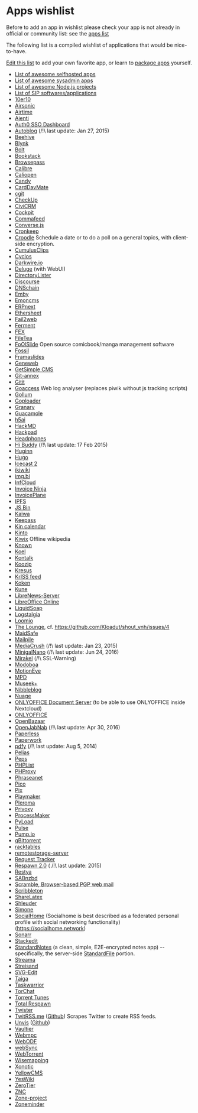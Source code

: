 # Apps wishlist

<div class="alert alert-info">Before to add an app in wishlist please check your app is not already in official or community list: see the <a href="/apps_en">apps list</a></div>

The following list is a compiled wishlist of applications that would be nice-to-have.

[Edit this list](/write_documentation) to add your own favorite app, or learn to [package apps](/packaging_apps) yourself.

- [List of awesome selfhosted apps](https://github.com/Kickball/awesome-selfhosted)
- [List of awesome sysadmin apps](https://github.com/kahun/awesome-sysadmin)
- [List of awesome Node.js projects](https://github.com/sqreen/awesome-nodejs-projects)
- [List of SIP softwares/applications](https://en.wikipedia.org/wiki/List_of_SIP_software#Free_and_open-source_license)
- [10er10](https://github.com/dready92/10er10)
- [Airsonic](https://github.com/airsonic/airsonic)
- [Airtime](https://www.sourcefabric.org/en/airtime/)
- [Ajenti](http://ajenti.org)
- [Auth0 SSO Dashboard](https://github.com/auth0-extensions/auth0-sso-dashboard-extension)
- [Autoblog](https://github.com/mitsukarenai/Projet-Autoblog) (/!\ last update: Jan 27, 2015)
- [Beehive](https://github.com/muesli/beehive)
- [Blynk](https://github.com/blynkkk/blynk-library)
- [Bolt](http://bolt.cm)
- [Bookstack](https://www.bookstackapp.com/)
- [Browsepass](http://techualization.blogspot.de/2013/09/introducing-browsepass-keepass-on-web.html)
- [Calibre](https://manual.calibre-ebook.com/server.html)
- [Caliopen](https://www.caliopen.org)
- [Candy](https://candy-chat.github.io/candy)
- [CardDavMate](https://www.inf-it.com/open-source/clients/carddavmate)
- [cgit](http://git.zx2c4.com/cgit/about)
- [CheckUp](https://sourcegraph.github.io/checkup)
- [CiviCRM](https://civicrm.org)
- [Cockpit](http://cockpit-project.org/)
- [Commafeed](https://github.com/Athou/commafeed)
- [Converse.js](https://conversejs.org)
- [Cronkeep](https://github.com/cronkeep/cronkeep)
- [Croodle](https://github.com/jelhan/croodle) Schedule a date or to do a poll on a general topics, with client-side encryption.
- [CumulusClips](http://cumulusclips.org)
- [Cyclos](https://www.cyclos.org)
- [Darkwire.io](https://github.com/seripap/darkwire.io)
- [Deluge](http://deluge-torrent.org) (with WebUI)
- [DirectoryLister](https://github.com/DirectoryLister/DirectoryLister)
- [Discourse](https://discourse.org)
- [DNSchain](https://github.com/okTurtles/dnschain)
- [Emby](https://emby.media)
- [Emoncms](https://github.com/emoncms/emoncms)
- [ERPnext](https://erpnext.com/download)
- [Ethersheet](https://github.com/ethersheet-collective/EtherSheet)
- [Fail2web](https://github.com/Sean-Der/fail2web)
- [Ferment](https://github.com/mmckegg/ferment)
- [FEX](http://fex.rus.uni-stuttgart.de/)
- [FileTea](https://filetea.me)
- [FoOlSlide](http://foolcode.github.io/FoOlSlide/) Open source comicbook/manga management software
- [Fossil](http://www.fossil-scm.org)
- [Framaslides](https://framagit.org/framasoft/framaslides/)
- [Geneweb](https://geneweb.tuxfamily.org)
- [GetSimple CMS](http://get-simple.info)
- [Git-annex](http://git-annex.branchable.com)
- [Gitit](https://github.com/jgm/gitit)
- [Goaccess](https://goaccess.io) Web log analyser (replaces piwik without js tracking scripts)
- [Gollum](https://github.com/gollum/gollum)
- [Goploader](https://github.com/Depado/goploader)
- [Granary](https://github.com/snarfed/granary)
- [Guacamole](http://guac-dev.org)
- [h5ai](http://larsjung.de/h5ai)
- [HackMD](https://hackmd.io)
- [Hackpad](https://github.com/dropbox/hackpad)
- [Headphones](https://github.com/rembo10/headphones)
- [Hi Buddy](https://github.com/tOkeshu/hibuddy) (/!\ last update: 17 Feb 2015)
- [Huginn](https://github.com/cantino/huginn)
- [Hugo](http://gohugo.io)
- [Icecast 2](http://www.icecast.org)
- [ikiwiki](http://ikiwiki.info)
- [img.bi](https://github.com/imgbi/img.bi)
- [InfCloud](https://www.inf-it.com/open-source/clients/infcloud)
- [Invoice Ninja](https://www.invoiceninja.com)
- [InvoicePlane](https://invoiceplane.com)
- [IPFS](https://ipfs.io)
- [JS Bin](http://jsbin.com/help/2-second-setup)
- [Kaiwa](http://getkaiwa.com)
- [Keepass](http://keepass.info)
- [Kin calendar](https://github.com/KinToday)
- [Kinto](https://github.com/Kinto/formbuilder)
- [Kiwix](http://www.kiwix.org/) Offline wikipedia
- [Known](https://withknown.com)
- [Koel](http://koel.phanan.net)
- [Kontalk](https://kontalk.org)
- [Koozip](http://koozic.net)
- [Kresus](https://framagit.org/bnjbvr/kresus)
- [KrISS feed](https://github.com/tontof/kriss_feed)
- [Koken](http://koken.me)
- [Kune](https://en.wikipedia.org/wiki/Kune_%28software%29)
- [LibreNews-Server](https://librenews.io)
- [LibreOffice Online](https://wiki.documentfoundation.org/ReleaseNotes/5.3/fr#LibreOffice_Online)
- [LiquidSoap](http://savonet.sourceforge.net/)
- [Logstalgia](http://logstalgia.io)
- [Loomio](https://www.loomio.org)
- [The Lounge](https://thelounge.github.io), cf. https://github.com/Kloadut/shout_ynh/issues/4
- [MaidSafe](http://maidsafe.net)
- [Mailpile](https://www.mailpile.is)
- [MediaCrush](https://github.com/MediaCrush/MediaCrush) (/!\ last update: Jan 23, 2015)
- [MinigalNano](https://github.com/sebsauvage/MinigalNano) (/!\ last update: Jun 24, 2016)
- [Mirakel](http://mirakel.azapps.de/taskwarrior.html) (/!\ SSL-Warning)
- [Modoboa](http://modoboa.org)
- [MotionEye](https://github.com/ccrisan/motioneye)
- [MPD](http://www.musicpd.org)
- [Museek+](https://github.com/eLvErDe/museek-plus)
- [Nibbleblog](http://www.nibbleblog.com)
- [Nuage](https://nuage.kerjean.me/login)
- [ONLYOFFICE Document Server](http://helpcenter.onlyoffice.com/server/linux/document/linux-installation.aspx) (to be able to use ONLYOFFICE inside Nextcloud)
- [ONLYOFFICE](http://onlyoffice.org)
- [OpenBazaar](https://openbazaar.org)
- [OpenJabNab](https://github.com/OpenJabNab/OpenJabNab) (/!\ last update: Apr 30, 2016)
- [Paperless](https://github.com/danielquinn/paperless)
- [Paperwork](http://paperwork.rocks)
- [pdfy](https://github.com/joepie91/pdfy) (/!\ last update: Aug 5, 2014)
- [Pelias](https://github.com/pelias/pelias)
- [Peps](https://github.com/MLstate/PEPS)
- [PHPList](http://www.phplist.com)
- [PHProxy](http://sourceforge.net/projects/poxy)
- [Phraseanet](https://docs.phraseanet.com/3.8/fr/index.html#)
- [Pico](http://picocms.org)
- [Pix](http://pix.toile-libre.org)
- [Playmaker](https://github.com/NoMore201/playmaker)
- [Pleroma](https://git.pleroma.social/pleroma/pleroma)
- [Privoxy](http://www.privoxy.org)
- [ProcessMaker](http://www.processmaker.com)
- [PyLoad](https://github.com/pyload/pyload)
- [Pulse](https://source.ind.ie/project/pulse-swift/tree/master)
- [Pump.io](http://pump.io)
- [qBittorrent](https://github.com/qbittorrent/qBittorrent)
- [racktables](http://racktables.org)
- [remotestorage-server](https://remotestorage.io/)
- [Request Tracker](https://bestpractical.com)
- [Respawn 2.0](https://github.com/broncowdd/respawn) ( /!\ last update: 2015)
- [Restya](http://restya.com)
- [SABnzbd](https://sabnzbd.org)
- [Scramble, Browser-based PGP web mail](https://github.com/dcposch/scramble)
- [Scribbleton](https://scribbleton.com)
- [ShareLatex](https://www.sharelatex.com)
- [Shleuder](http://schleuder2.nadir.org)
- [Simone](https://github.com/Kloadut/Simone)
- [SocialHome](https://github.com/jaywink/socialhome) (Socialhome is best described as a federated personal profile with social networking functionality) (https://socialhome.network)
- [Sonarr](https://sonarr.tv)
- [Stackedit](https://stackedit.io)
- [StandardNotes](https://standardnotes.org) (a clean, simple, E2E-encrypted notes app) -- specifically, the server-side [StandardFile](https://standardfile.org) portion.
- [Streama](https://github.com/dularion/streama)
- [Streisand](https://github.com/jlund/streisand)
- [SVG-Edit](https://github.com/SVG-Edit/svgedit)
- [Taiga](https://taiga.io)
- [Taskwarrior](https://taskwarrior.org)
- [TorChat](https://github.com/prof7bit/TorChat)
- [Torrent Tunes](https://github.com/tchoulihan/torrenttunes-client)
- [Total Respawn](https://github.com/broncowdd/TotalRespawn)
- [Twister](http://twister.net.co)
- [TwitRSS.me](http://twitrss.me/) ([Github](https://github.com/ciderpunx/twitrssme)) Scrapes Twitter to create RSS feeds.
- [Unvis](https://unv.is/) ([Github](https://github.com/lodjuret/unvis.it))
- [Vaultier](http://www.vaultier.org)
- [Webmpc](https://github.com/ushis/webmpc)
- [WebODF](http://webodf.org)
- [webSync](http://furier.github.io/websync)
- [WebTorrent](https://github.com/feross/webtorrent)
- [Wisemapping](http://www.wisemapping.com)
- [Xonotic](http://xonotic.org)
- [YellowCMS](https://datenstrom.se/yellow)
- [YesWiki](https://yeswiki.net)
- [ZeroTier](https://github.com/zerotier/ZeroTierOne)
- [ZNC](http://wiki.znc.in/ZNC)
- [Zone-project](https://github.com/descl/ZONE)
- [Zoneminder](https://github.com/ZoneMinder/zoneminder)